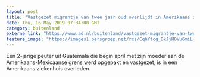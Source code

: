 ```yaml
---
layout: post
title: "Vastgezet migrantje van twee jaar oud overlijdt in Amerikaans ziekenhuis"
date: Thu, 16 May 2019 07:34:00 GMT
category: buitenland
externe_link: "https://www.ad.nl/buitenland/vastgezet-migrantje-van-twee-jaar-oud-overlijdt-in-amerikaans-ziekenhuis~a8685986/"
feature_image: "https://images1.persgroep.net/rcs/CqhYtcg_DkJjHOVu6miL-y4uiDA/diocontent/126027300/_fitwidth/400/?appId=21791a8992982cd8da851550a453bd7f&quality=0.7"
---
```


Een 2-jarige peuter uit Guatemala die begin april met zijn moeder aan de Amerikaans-Mexicaanse grens werd opgepakt en vastgezet, is in een Amerikaans ziekenhuis overleden.
